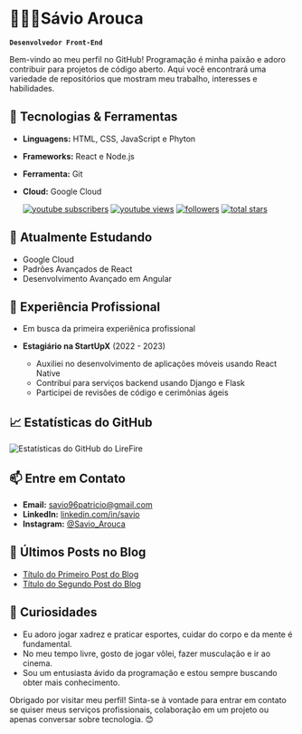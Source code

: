 #  👩🏻‍💻Sávio Arouca
**`Desenvolvedor Front-End`**

Bem-vindo ao meu perfil no GitHub! Programação é minha paixão e adoro contribuir para projetos de código aberto. Aqui você encontrará uma variedade de repositórios que mostram meu trabalho, interesses e habilidades.

## 🔧 Tecnologias & Ferramentas

- **Linguagens:** HTML, CSS, JavaScript e Phyton
- **Frameworks:** React e Node.js
- **Ferramenta:** Git
- **Cloud:** Google Cloud

   <p align="left">
      <a href="https://www.youtube.com/@L_lire?sub_confirmation=1">
         <img alt="youtube subscribers" title="Subscribe to my YouTube channel" src="https://custom-icon-badges.demolab.com/youtube/channel/subscribers/UCriE7RoBpk1nxUA4Q2Eqgew?color=%23E05D44&label=SUBSCRIBE&logo=video&logoColor=white&style=for-the-badge&labelColor=CE4630"/></a> 
      <a href="https://www.youtube.com/@L_lire">
         <img alt="youtube views" title="YouTube views" src="https://custom-icon-badges.demolab.com/youtube/channel/views/UCriE7RoBpk1nxUA4Q2Eqgew?color=%23E1AD0E&logo=eye&logoColor=white&style=for-the-badge&labelColor=C79600"/></a> 
      <a href="https://github.com/SavioArouca?tab=followers">
         <img alt="followers" title="Follow me on Github" src="https://custom-icon-badges.demolab.com/github/followers/SavioArouca?color=236ad3&labelColor=1155ba&style=for-the-badge&logo=person-add&label=Follow&logoColor=white"/></a>
      <a href="https://github.com/SavioArouca?tab=repositories&sort=stargazers">
         <img alt="total stars" title="Total stars on GitHub" src="https://custom-icon-badges.demolab.com/github/stars/SavioArouca?color=55960c&style=for-the-badge&labelColor=488207&logo=star"/></a>
   </p>

## 🌱 Atualmente Estudando

- Google Cloud
- Padrões Avançados de React
- Desenvolvimento Avançado em Angular

## 💼 Experiência Profissional

  - Em busca da primeira experiênica profissional

- **Estagiário na StartUpX** (2022 - 2023)
  - Auxiliei no desenvolvimento de aplicações móveis usando React Native
  - Contribuí para serviços backend usando Django e Flask
  - Participei de revisões de código e cerimônias ágeis

## 📈 Estatísticas do GitHub

![Estatísticas do GitHub do LireFire](https://github-readme-stats.vercel.app/api?username=LireFire&show_icons=true&theme=radical)

## 📫 Entre em Contato

- **Email:** savio96patricio@gmail.com
- **LinkedIn:** [linkedin.com/in/savio](https://www.linkedin.com/in/sávio-arouca-942434226/)
- **Instagram:** [@Savio_Arouca](https://www.instagram.com/savio_arouca?igsh=M2dueGZ0c3M0a2ty)

## 📝 Últimos Posts no Blog

<!-- BLOG-POST-LIST:START -->
- [Título do Primeiro Post do Blog](https://yourblog.com/first-post)
- [Título do Segundo Post do Blog](https://yourblog.com/second-post)
<!-- BLOG-POST-LIST:END -->

## 🎯 Curiosidades

- Eu adoro jogar xadrez e praticar esportes, cuidar do corpo e da mente é fundamental.
- No meu tempo livre, gosto de jogar vôlei, fazer musculação e ir ao cinema.
- Sou um entusiasta ávido da programação e estou sempre buscando obter mais conhecimento.

Obrigado por visitar meu perfil! Sinta-se à vontade para entrar em contato se quiser meus serviços profissionais, colaboração em um projeto ou apenas conversar sobre tecnologia. 😊
